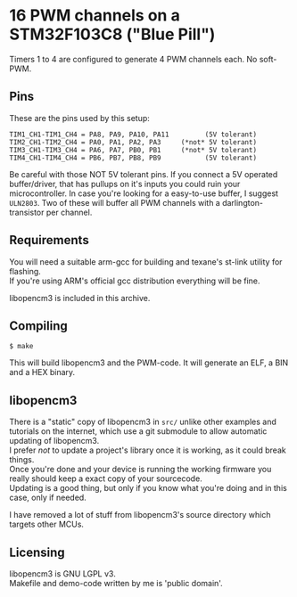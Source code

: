 # 16 PWM channels on a STM32F103C8 ("Blue Pill")
  
Timers 1 to 4 are configured to generate 4 PWM channels each. No soft-PWM.  

## Pins
These are the pins used by this setup:
```
TIM1_CH1-TIM1_CH4 = PA8, PA9, PA10, PA11         (5V tolerant)  
TIM2_CH1-TIM2_CH4 = PA0, PA1, PA2, PA3     (*not* 5V tolerant)
TIM3_CH1-TIM3_CH4 = PA6, PA7, PB0, PB1     (*not* 5V tolerant)
TIM4_CH1-TIM4_CH4 = PB6, PB7, PB8, PB9           (5V tolerant)
```
Be careful with those NOT 5V tolerant pins. If you connect a 5V operated buffer/driver, that has pullups
on it's inputs you could ruin your microcontroller. In case you're looking for a easy-to-use buffer,
I suggest `ULN2803`. Two of these will buffer all PWM channels with a darlington-transistor per channel.
  

## Requirements
You will need a suitable arm-gcc for building and texane's st-link utility for flashing.  
If you're using ARM's official gcc distribution everything will be fine.
  
libopencm3 is included in this archive.  

## Compiling
```
$ make
```
This will build libopencm3 and the PWM-code. It will generate an ELF, a BIN and a HEX binary.

## libopencm3
There is a "static" copy of libopencm3 in `src/` unlike other examples and tutorials on the internet,
which use a git submodule to allow automatic updating of libopencm3.  
I prefer *not* to update a project's library once it is working, as it could break things.  
Once you're done and your device is running the working firmware you really should keep a exact copy
of your sourcecode.  
Updating is a good thing, but only if you know what you're doing and in this case, only if needed.  
  
I have removed a lot of stuff from libopencm3's source directory which targets other MCUs.

## Licensing
libopencm3 is GNU LGPL v3.  
Makefile and demo-code written by me is 'public domain'.  

